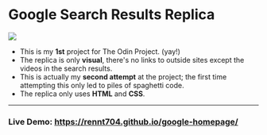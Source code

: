 # Google Search Results Replica

![](https://i.postimg.cc/JzNpSXPx/google-ss.png)

- This is my **1st** project for The Odin Project. (yay!)
- The replica is only **visual**, there's no links to outside sites except the videos in the search results. 
- This is actually my **second attempt** at the project; the first time attempting this only led to piles of spaghetti code.
- The replica only uses **HTML** and **CSS**.

---

### Live Demo: https://rennt704.github.io/google-homepage/